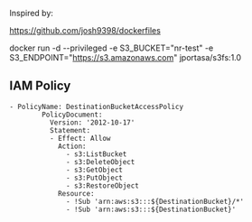Inspired by:

https://github.com/josh9398/dockerfiles

docker run -d --privileged -e S3_BUCKET="nr-test" -e S3_ENDPOINT="https://s3.amazonaws.com" jportasa/s3fs:1.0

## IAM Policy
```
- PolicyName: DestinationBucketAccessPolicy
        PolicyDocument:
          Version: '2012-10-17'
          Statement:
          - Effect: Allow
            Action:
              - s3:ListBucket
              - s3:DeleteObject
              - s3:GetObject
              - s3:PutObject
              - s3:RestoreObject
            Resource:
              - !Sub 'arn:aws:s3:::${DestinationBucket}/*'
              - !Sub 'arn:aws:s3:::${DestinationBucket}'
```